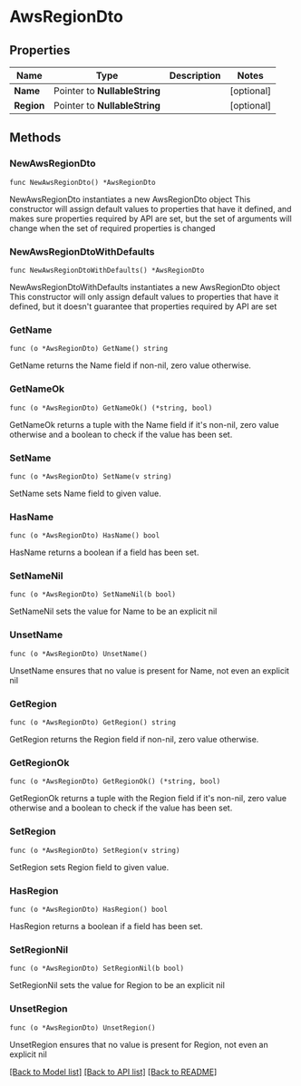 # AwsRegionDto

## Properties

Name | Type | Description | Notes
------------ | ------------- | ------------- | -------------
**Name** | Pointer to **NullableString** |  | [optional] 
**Region** | Pointer to **NullableString** |  | [optional] 

## Methods

### NewAwsRegionDto

`func NewAwsRegionDto() *AwsRegionDto`

NewAwsRegionDto instantiates a new AwsRegionDto object
This constructor will assign default values to properties that have it defined,
and makes sure properties required by API are set, but the set of arguments
will change when the set of required properties is changed

### NewAwsRegionDtoWithDefaults

`func NewAwsRegionDtoWithDefaults() *AwsRegionDto`

NewAwsRegionDtoWithDefaults instantiates a new AwsRegionDto object
This constructor will only assign default values to properties that have it defined,
but it doesn't guarantee that properties required by API are set

### GetName

`func (o *AwsRegionDto) GetName() string`

GetName returns the Name field if non-nil, zero value otherwise.

### GetNameOk

`func (o *AwsRegionDto) GetNameOk() (*string, bool)`

GetNameOk returns a tuple with the Name field if it's non-nil, zero value otherwise
and a boolean to check if the value has been set.

### SetName

`func (o *AwsRegionDto) SetName(v string)`

SetName sets Name field to given value.

### HasName

`func (o *AwsRegionDto) HasName() bool`

HasName returns a boolean if a field has been set.

### SetNameNil

`func (o *AwsRegionDto) SetNameNil(b bool)`

 SetNameNil sets the value for Name to be an explicit nil

### UnsetName
`func (o *AwsRegionDto) UnsetName()`

UnsetName ensures that no value is present for Name, not even an explicit nil
### GetRegion

`func (o *AwsRegionDto) GetRegion() string`

GetRegion returns the Region field if non-nil, zero value otherwise.

### GetRegionOk

`func (o *AwsRegionDto) GetRegionOk() (*string, bool)`

GetRegionOk returns a tuple with the Region field if it's non-nil, zero value otherwise
and a boolean to check if the value has been set.

### SetRegion

`func (o *AwsRegionDto) SetRegion(v string)`

SetRegion sets Region field to given value.

### HasRegion

`func (o *AwsRegionDto) HasRegion() bool`

HasRegion returns a boolean if a field has been set.

### SetRegionNil

`func (o *AwsRegionDto) SetRegionNil(b bool)`

 SetRegionNil sets the value for Region to be an explicit nil

### UnsetRegion
`func (o *AwsRegionDto) UnsetRegion()`

UnsetRegion ensures that no value is present for Region, not even an explicit nil

[[Back to Model list]](../README.md#documentation-for-models) [[Back to API list]](../README.md#documentation-for-api-endpoints) [[Back to README]](../README.md)


